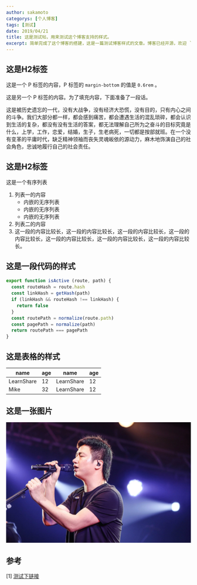 ```yaml
---	
author: sakamoto	
categorys: [个人博客]	
tags: [测试]	
date: 2019/04/21	
title: 这是测试帖，用来测试这个博客支持的样式。	
excerpt: 简单完成了这个博客的搭建，这是一篇测试博客样式的文章。博客已经开源，欢迎 `github` 上 `star` 一下	
---	
```

## 这是H2标签	
这是一个 P 标签的内容，P 标签的 `margin-bottom` 的值是 `0.6rem` 。	

这是另一个 P 标签的内容。为了填充内容，下面准备了一段话。	

这是被历史遗忘的一代，没有大战争，没有经济大恐慌，没有目的，只有内心之间的斗争。我们大部分都一样，都会感到痛苦，都会遭遇生活的混乱琐碎，都会认识到生活的复杂，都没有没有生活的答案，都无法理解自己所为之奋斗的目标究竟是什么，上学，工作，恋爱，结婚，生子，生老病死，一切都是按部就班。在一个没有变革的平庸时代，缺乏精神领袖而丧失灵魂皈依的源动力，麻木地饰演自己的社会角色，忠诚地履行自己的社会责任。	

## 这是H2标签	
这是一个有序列表	
1. 列表一的内容  	
    - 内嵌的无序列表	
    - 内嵌的无序列表	
    - 内嵌的无序列表	
2. 列表二的内容	
3. 这一段的内容比较长，这一段的内容比较长，这一段的内容比较长，这一段的内容比较长，这一段的内容比较长，这一段的内容比较长，这一段的内容比较长。	

## 这是一段代码的样式	
```javascript	
export function isActive (route, path) {	
  const routeHash = route.hash	
  const linkHash = getHash(path)	
  if (linkHash && routeHash !== linkHash) {	
    return false	
  }	
  const routePath = normalize(route.path)	
  const pagePath = normalize(path)	
  return routePath === pagePath	
}	
```	

## 这是表格的样式	
|    name    | age |    name    | age |	
| ---------- | --- | ---------- | --- |	
| LearnShare |  12 | LearnShare |  12 |	
| Mike       |  32 | LearnShare |  12 |	

## 这是一张图片	
![南京李志](../images/lizhi.png)	

## 参考	
[1] [测试下链接](https://github.com/ChangMM)	

<ZanShang />
